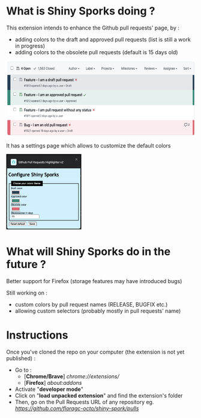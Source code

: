 # What is Shiny Sporks doing ?

This extension intends to enhance the Github pull requests' page, by :
- adding colors to the draft and approved pull requests (list is still a work in progress)
- adding colors to the obsolete pull requests (default is 15 days old)

<img src="docs/pr_list.png" height="200"/>

It has a settings page which allows to customize the default colors

<img src="docs/settings_page.png" width="200" height="200" />

# What will Shiny Sporks do in the future ?

Better support for Firefox (storage features may have introduced bugs)

Still working on :
- custom colors by pull request names (RELEASE, BUGFIX etc.)
- allowing custom selectors (probably mostly in pull requests' name)

# Instructions

Once you've cloned the repo on your computer (the extension is not yet published) :
 - Go to :
   - [**Chrome/Brave**] *chrome://extensions/*
   - [**Firefox**] *about:addons*
 - Activate "**developer mode**"
 - Click on "**load unpacked extension**" and find the extension's folder
 - Then, go on the Pull Requests URL of any repository eg. *https://github.com/floragc-octo/shiny-spork/pulls*
